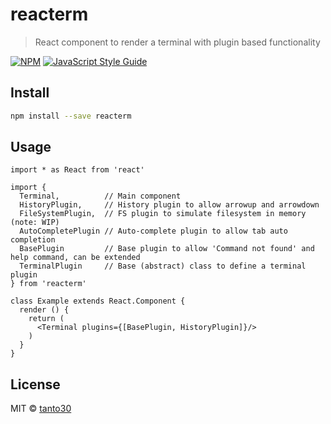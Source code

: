 # reacterm

> React component to render a terminal with plugin based functionality

[![NPM](https://img.shields.io/npm/v/reacterm.svg)](https://www.npmjs.com/package/reacterm) [![JavaScript Style Guide](https://img.shields.io/badge/code_style-standard-brightgreen.svg)](https://standardjs.com)

## Install

```bash
npm install --save reacterm
```

## Usage

```tsx
import * as React from 'react'

import {
  Terminal,          // Main component
  HistoryPlugin,     // History plugin to allow arrowup and arrowdown 
  FileSystemPlugin,  // FS plugin to simulate filesystem in memory (note: WIP)
  AutoCompletePlugin // Auto-complete plugin to allow tab auto completion
  BasePlugin         // Base plugin to allow 'Command not found' and help command, can be extended
  TerminalPlugin     // Base (abstract) class to define a terminal plugin
} from 'reacterm'

class Example extends React.Component {
  render () {
    return (
      <Terminal plugins={[BasePlugin, HistoryPlugin]}/>
    )
  }
}
```

## License

MIT © [tanto30](https://github.com/tanto30)
